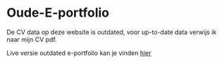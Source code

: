 # Oude-E-portfolio
De CV data op deze website is outdated, voor up-to-date data verwijs ik naar mijn CV pdf.

Live versie outdated e-portfolio kan je vinden [hier](http://portfolio-dieter.dx.am/nl/index.php)
